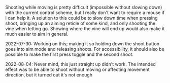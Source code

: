 Shooting while moving is pretty difficult
(impossible without slowing down) with the current control scheme,
but I really don't want to require a mouse if I can help it.
A solution to this could be to slow down time when pressing shoot,
bringing up an aiming reticle of some kind, and only shooting the vine
when letting go. Showing where the vine will end up would
also make it much easier to aim in general.

2022-07-30: Working on this; making it so holding down the shoot button goes
into aim mode and releasing shoots. For accessibility, it should
also be possible to make the first press toggle and the second shoot.

2022-08-04: Never mind, this just straight up didn't work. The intended effect
was to be able to shoot without moving or affecting movement direction,
but it turned out it's not enough